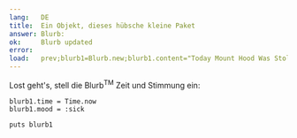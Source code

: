 ```yaml
---
lang:   DE
title:  Ein Objekt, dieses hübsche kleine Paket
answer: Blurb:
ok:     Blurb updated
error:  
load:   prev;blurb1=Blurb.new;blurb1.content="Today Mount Hood Was Stolen!"
---
```


Lost geht's, stell die Blurb<sup>TM</sup> Zeit und Stimmung ein:

    blurb1.time = Time.now
    blurb1.mood = :sick
    
    puts blurb1
